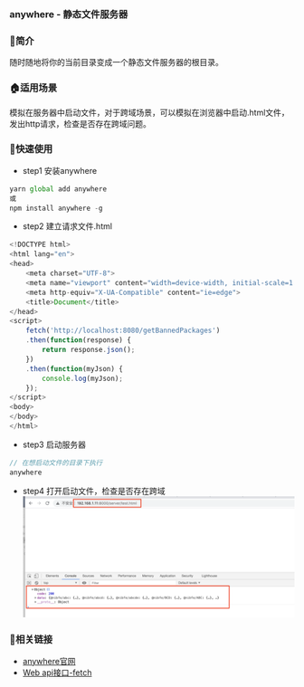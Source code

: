 ### anywhere - 静态文件服务器

### 🍳简介
随时随地将你的当前目录变成一个静态文件服务器的根目录。

### 🏠适用场景
模拟在服务器中启动文件，对于跨域场景，可以模拟在浏览器中启动.html文件，发出http请求，检查是否存在跨域问题。

### 🔧快速使用
- step1 安装anywhere
```js
yarn global add anywhere
或
npm install anywhere -g
```

- step2 建立请求文件.html
```js
<!DOCTYPE html>
<html lang="en">
<head>
    <meta charset="UTF-8">
    <meta name="viewport" content="width=device-width, initial-scale=1.0">
    <meta http-equiv="X-UA-Compatible" content="ie=edge">
    <title>Document</title>
</head>
<script>
    fetch('http://localhost:8080/getBannedPackages')
    .then(function(response) {
        return response.json();
    })
    .then(function(myJson) {
        console.log(myJson);
    });
</script>
<body>   
</body>
</html>
```

- step3 启动服务器
```js
// 在想启动文件的目录下执行
anywhere
```

- step4 打开启动文件，检查是否存在跨域
![跨域检查](./assets/anywhere-start.png)


### 🔗相关链接
- [anywhere官网](https://www.npmjs.com/package/anywhere)
- [Web api接口-fetch](https://developer.mozilla.org/zh-CN/docs/Web/API/Fetch_API/Using_Fetch)